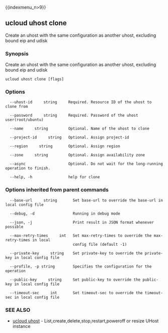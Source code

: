 {{indexmenu_n>9}}

## ucloud uhost clone

Create an uhost with the same configuration as another uhost, excluding bound eip and udisk

### Synopsis

Create an uhost with the same configuration as another uhost, excluding bound eip and udisk

```
ucloud uhost clone [flags]
```

### Options

```
  --uhost-id     string     Required. Resource ID of the uhost to clone from 

  --password     string     Required. Password of the uhost user(root/ubuntu) 

  --name     string         Optional. Name of the uhost to clone 

  --project-id     string   Optional. Assign project-id 

  --region     string       Optional. Assign region 

  --zone     string         Optional. Assign availability zone 

  --async                   Optional. Do not wait for the long-running operation to finish. 

  --help, -h                help for clone 

```

### Options inherited from parent commands

```
  --base-url     string       Set base-url to override the base-url in local config file 

  --debug, -d                 Running in debug mode 

  --json, -j                  Print result in JSON format whenever possible 

  --max-retry-times     int   Set max-retry-times to override the max-retry-times in local
                              config file (default -1) 

  --private-key     string    Set private-key to override the private-key in local config file 

  --profile, -p string        Specifies the configuration for the operation 

  --public-key     string     Set public-key to override the public-key in local config file 

  --timeout-sec     int       Set timeout-sec to override the timeout-sec in local config file 

```

### SEE ALSO

* [ucloud uhost](software/cli/cmd/ucloud/uhost)	 - List,create,delete,stop,restart,poweroff or resize UHost instance


